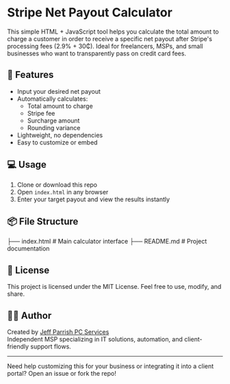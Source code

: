 # Stripe Net Payout Calculator

This simple HTML + JavaScript tool helps you calculate the total amount to charge a customer in order to receive a specific net payout after Stripe's processing fees (2.9% + 30₵). Ideal for freelancers, MSPs, and small businesses who want to transparently pass on credit card fees.

## 🔧 Features

- Input your desired net payout
- Automatically calculates:
  - Total amount to charge
  - Stripe fee
  - Surcharge amount
  - Rounding variance
- Lightweight, no dependencies
- Easy to customize or embed

## 💻 Usage

1. Clone or download this repo
2. Open `index.html` in any browser
3. Enter your target payout and view the results instantly

## 📦 File Structure

├── index.html       # Main calculator interface
├── README.md        # Project documentation


## 📜 License

This project is licensed under the MIT License. Feel free to use, modify, and share.

## 🙋‍♂️ Author

Created by [Jeff Parrish PC Services](https://github.com/4jpps)  
Independent MSP specializing in IT solutions, automation, and client-friendly support flows.

---

Need help customizing this for your business or integrating it into a client portal? Open an issue or fork the repo!